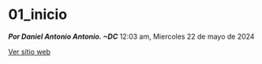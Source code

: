 # 01_inicio

***Por Daniel Antonio Antonio. ~DC***
12:03 am, Miercoles 22 de mayo de 2024


<a href="https://github.com/DanielColucci/ganso_negro_2024/" target="_blank">Ver sitio web</a>